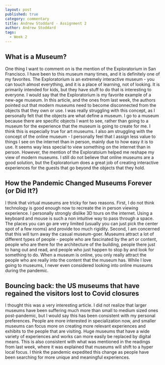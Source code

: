 ```yaml
---
layout: post
published: true
category: commentary
title: Andrew Stoddard - Assignment 2
author: Andrew Stoddard
tags:
  - Week 2
---
```

## What is a Museum?

One thing I want to comment on is the mention of the Exploratorium in San Francisco. I have been to this museum many times, and it is definitely one of my favorites. The Exploratorium is an extremely interactive museum - you can touch almost everything, and it is a place of learning, not of looking. It is primarily intended for kids, but they have stuff to do that is interesting to everyone. I would say that the Exploratorium is my favorite example of a new-age museum. In this article, and the ones from last week, the authors pointed out that modern museums need to become disconnected from the objects that they own or use. I was really struggling with this concept, as I personally felt that the objects are what define a museum. I go to a museum because there are specific objects I want to see, rather than going to a museum for the experience that the museum is going to create for me. I think this is especially true for art museums. I also am struggling with the concept of the online museum - I personally feel that I assign less value to things I see on the internet than in person, mainly due to how easy it is to use. It seems way less special to view something on the internet than in person. However, the mention of the Exploratoium helped me reshape my view of modern museums. I still do not believe that online museums are a good solution, but the Exploratorium does a great job of creating interactive experiences for the guests that go beyond the objects that they hold.

## How the Pandemic Changed Museums Forever (or Did It?)

I think that virtual museums are tricky for two reasons. First, I do not think technology is good enough now to recreate the in person viewing experience. I personally strongly dislike 3D tours on the internet. Using a keyboard and mouse is such a non intuitive way to pass through a space. The places you can go are very limited (usually you can just pick the center spot of a few rooms) and provide too much rigidity. Second, I am concerned that this will turn away the casual museum-goer. Museums attract a lot of different types of people - people who are fascinated by the art or content, people who are there for the architecture of the building, people there just to hang out and read, and people who just happen to stop by and look for something to do. When a museum is online, you only really attract the people who are really into the content that the museum has. While I love going to museums, I never even considered looking into online museums during the pandemic.


## Bouncing back: the US museums that have regained the visitors lost to Covid closures

I thought this was a very interesting article. I did not realize that larger museums have been suffering much more than small to medium sized ones post-pandemic, but I would say this has been consistent with my personal preferences. People are more interested in specialization now, and smaller museums can focus more on creating more relevant experiences and exhibits to the people that are visiting. Huge museums that have a wide variety of experiences and works can more easily be replaced by digital means. This is also consistent with what was mentioned in the readings from last week, where it was explained that museums will shift to a hyper local focus. I think the pandemic expedited this change as people have been searching for more unique and meaningful experiences.


